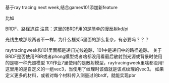 基于ray tracing next week,结合games101添加新feature

比如

  BRDF、路径追踪
  注意：这里的BRDF用的是简单的漫反射kd/pi
  
光线生成那段两者不一样，为什么框架5里面的那么复杂，有必要吗？？？


raytracingweek和101里面都是递归光线追踪，101中是递归中的路径追踪。
关于BRDF是否使用PBR或者phong模型或者啥都没用看最后散射到光源或背景时使用的是哪一种光照模型
101作业7里使用的是散射模型，raytracingweek里啥都没用!
这里用的是自定义的一组vec3，当使用了纹理时该值就是该点纹理的vec3。
如果定义更多的材料，或者对每个材料传入测量过的brdf，就能实现pbr

